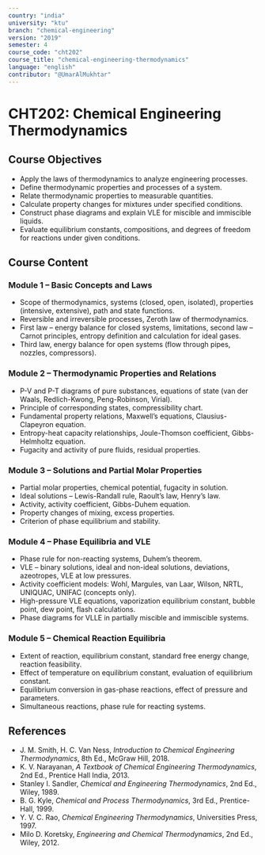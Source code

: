 ```yaml
---
country: "india"
university: "ktu"
branch: "chemical-engineering"
version: "2019"
semester: 4
course_code: "cht202"
course_title: "chemical-engineering-thermodynamics"
language: "english"
contributor: "@UmarAlMukhtar"
---
```


# CHT202: Chemical Engineering Thermodynamics

## Course Objectives
* Apply the laws of thermodynamics to analyze engineering processes.  
* Define thermodynamic properties and processes of a system.  
* Relate thermodynamic properties to measurable quantities.  
* Calculate property changes for mixtures under specified conditions.  
* Construct phase diagrams and explain VLE for miscible and immiscible liquids.  
* Evaluate equilibrium constants, compositions, and degrees of freedom for reactions under given conditions.  

## Course Content

### Module 1 – Basic Concepts and Laws
* Scope of thermodynamics, systems (closed, open, isolated), properties (intensive, extensive), path and state functions.  
* Reversible and irreversible processes, Zeroth law of thermodynamics.  
* First law – energy balance for closed systems, limitations, second law – Carnot principles, entropy definition and calculation for ideal gases.  
* Third law, energy balance for open systems (flow through pipes, nozzles, compressors).  

### Module 2 – Thermodynamic Properties and Relations
* P-V and P-T diagrams of pure substances, equations of state (van der Waals, Redlich-Kwong, Peng-Robinson, Virial).  
* Principle of corresponding states, compressibility chart.  
* Fundamental property relations, Maxwell’s equations, Clausius-Clapeyron equation.  
* Entropy-heat capacity relationships, Joule-Thomson coefficient, Gibbs-Helmholtz equation.  
* Fugacity and activity of pure fluids, residual properties.  

### Module 3 – Solutions and Partial Molar Properties
* Partial molar properties, chemical potential, fugacity in solution.  
* Ideal solutions – Lewis-Randall rule, Raoult’s law, Henry’s law.  
* Activity, activity coefficient, Gibbs-Duhem equation.  
* Property changes of mixing, excess properties.  
* Criterion of phase equilibrium and stability.  

### Module 4 – Phase Equilibria and VLE
* Phase rule for non-reacting systems, Duhem’s theorem.  
* VLE – binary solutions, ideal and non-ideal solutions, deviations, azeotropes, VLE at low pressures.  
* Activity coefficient models: Wohl, Margules, van Laar, Wilson, NRTL, UNIQUAC, UNIFAC (concepts only).  
* High-pressure VLE equations, vaporization equilibrium constant, bubble point, dew point, flash calculations.  
* Phase diagrams for VLLE in partially miscible and immiscible systems.  

### Module 5 – Chemical Reaction Equilibria
* Extent of reaction, equilibrium constant, standard free energy change, reaction feasibility.  
* Effect of temperature on equilibrium constant, evaluation of equilibrium constant.  
* Equilibrium conversion in gas-phase reactions, effect of pressure and parameters.  
* Simultaneous reactions, phase rule for reacting systems.  

## References
* J. M. Smith, H. C. Van Ness, *Introduction to Chemical Engineering Thermodynamics*, 8th Ed., McGraw Hill, 2018.  
* K. V. Narayanan, *A Textbook of Chemical Engineering Thermodynamics*, 2nd Ed., Prentice Hall India, 2013.  
* Stanley I. Sandler, *Chemical and Engineering Thermodynamics*, 2nd Ed., Wiley, 1989.  
* B. G. Kyle, *Chemical and Process Thermodynamics*, 3rd Ed., Prentice-Hall, 1999.  
* Y. V. C. Rao, *Chemical Engineering Thermodynamics*, Universities Press, 1997.  
* Milo D. Koretsky, *Engineering and Chemical Thermodynamics*, 2nd Ed., Wiley, 2012.  
